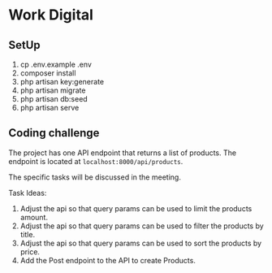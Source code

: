 # Work Digital

## SetUp

1. cp .env.example .env
2. composer install
3. php artisan key:generate
4. php artisan migrate
5. php artisan db:seed
6. php artisan serve

## Coding challenge

The project has one API endpoint that returns a list of products. The endpoint is located at `localhost:8000/api/products`.

The specific tasks will be discussed in the meeting.

Task Ideas:

1. Adjust the api so that query params can be used to limit the products amount.
2. Adjust the api so that query params can be used to filter the products by title.
3. Adjust the api so that query params can be used to sort the products by price.
4. Add the Post endpoint to the API to create Products.
